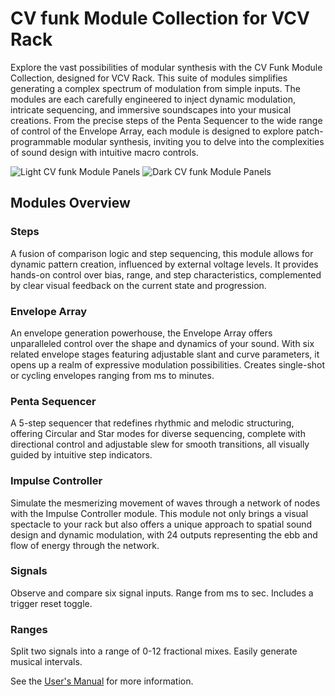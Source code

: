 # CV funk Module Collection for VCV Rack

Explore the vast possibilities of modular synthesis with the CV Funk Module Collection, designed for VCV Rack. This suite of modules simplifies generating a complex spectrum of modulation from simple inputs. The modules are each carefully engineered to inject dynamic modulation, intricate sequencing, and immersive soundscapes into your musical creations. From the precise steps of the Penta Sequencer to the wide range of control of the Envelope Array, each module is designed to explore patch-programmable modular synthesis, inviting you to delve into the complexities of sound design with intuitive macro controls.

![Light CV funk Module Panels](/img/lightmodules.png)
![Dark CV funk Module Panels](/img/darkmodules.png)

## Modules Overview

### Steps
A fusion of comparison logic and step sequencing, this module allows for dynamic pattern creation, influenced by external voltage levels. It provides hands-on control over bias, range, and step characteristics, complemented by clear visual feedback on the current state and progression.

### Envelope Array
An envelope generation powerhouse, the Envelope Array offers unparalleled control over the shape and dynamics of your sound. With six related envelope stages featuring adjustable slant and curve parameters, it opens up a realm of expressive modulation possibilities. Creates single-shot or cycling envelopes ranging from ms to minutes.

### Penta Sequencer
A 5-step sequencer that redefines rhythmic and melodic structuring, offering Circular and Star modes for diverse sequencing, complete with directional control and adjustable slew for smooth transitions, all visually guided by intuitive step indicators.

### Impulse Controller
Simulate the mesmerizing movement of waves through a network of nodes with the Impulse Controller module. This module not only brings a visual spectacle to your rack but also offers a unique approach to spatial sound design and dynamic modulation, with 24 outputs representing the ebb and flow of energy through the network.

### Signals
Observe and compare six signal inputs. Range from ms to sec. Includes a trigger reset toggle.

### Ranges
Split two signals into a range of 0-12 fractional mixes. Easily generate musical intervals.

See the [User's Manual](/img/CV_funk_Manual.pdf) for more information.

